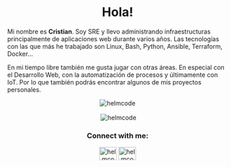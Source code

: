 <h1 align="center">Hola!</h1>

Mi nombre es **Cristian**. Soy SRE y llevo administrando infraestructuras principalmente de aplicaciones web durante varios años.
Las tecnologías con las que más he trabajado son Linux, Bash, Python, Ansible, Terraform, Docker...

En mi tiempo libre también me gusta jugar con otras áreas. En especial con el Desarrollo Web, con la automatización de procesos y últimamente con IoT. Por lo que también podrás encontrar algunos de mis proyectos personales.

<p align="center" ><img align="center" src="https://github-readme-stats.vercel.app/api/top-langs?username=helmcode&show_icons=true&locale=en&layout=compact&theme=dark" alt="helmcode" /></p>

<p align="center" >&nbsp;<img align="center" src="https://github-readme-stats.vercel.app/api?username=helmcode&show_icons=true&theme=dark&locale=en" alt="helmcode" /></p>


<h3 align="center">Connect with me:</h3>
<p align="center">
<a href="https://twitter.com/helmcode" target="blank"><img align="center" src="https://raw.githubusercontent.com/rahuldkjain/github-profile-readme-generator/master/src/images/icons/Social/twitter.svg" alt="helmcode" height="30" width="40" /></a>
<a href="https://linkedin.com/in/helmcode" target="blank"><img align="center" src="https://raw.githubusercontent.com/rahuldkjain/github-profile-readme-generator/master/src/images/icons/Social/linked-in-alt.svg" alt="helmcode" height="30" width="40" /></a>
</p>
